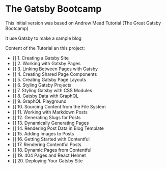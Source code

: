 # The Gatsby Bootcamp #

This initial version was based on Andrew Mead Tutorial (The Great Gatsby Bootcamp)

It use Gatsby to make a sample blog

Content of the Tutorial an this project:

- [] 1. Creating a Gatsby Site
- [] 2. Working with Gatsby Pages
- [] 3. Linking Between Pages with Gatsby
- [] 4. Creating Shared Page Components
- [] 5. Creating Gatsby Page Layouts
- [] 6. Styling Gatsby Projects
- [] 7. Styling Gatsby with CSS Modules
- [] 8. Gatsby Data with GraphQL
- [] 9. GraphQL Playground
- [] 10. Sourcing Content from the File System
- [] 11. Working with Markdown Posts
- [] 12. Generating Slugs for Posts
- [] 13. Dynamically Generating Pages
- [] 14. Rendering Post Data in Blog Template
- [] 15. Adding Images to Posts
- [] 16. Getting Started with Contentful
- [] 17. Rendering Contentful Posts
- [] 18. Dynamic Pages from Contentful
- [] 19. 404 Pages and React Helmet
- [] 20. Deploying Your Gatsby Site
